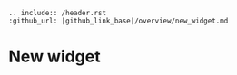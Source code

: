 ```eval_rst
.. include:: /header.rst
:github_url: |github_link_base|/overview/new_widget.md
```

# New widget

